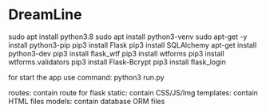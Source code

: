 # DreamLine

sudo apt install python3.8
sudo apt install python3-venv
sudo apt-get -y install python3-pip
pip3 install Flask
pip3 install SQLAlchemy
apt-get install python3-dev
pip3 install flask_wtf
pip3 install wtforms
pip3 install wtforms.validators
pip3 install Flask-Bcrypt
pip3 install flask_login

for start the app use command: python3 run.py

routes: contain route for flask
static: contain CSS/JS/Img
templates: contain HTML files
models: contain database ORM files
